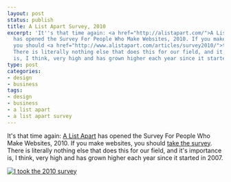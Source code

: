```yaml
---
layout: post
status: publish
title: A List Apart Survey, 2010
excerpt: 'It''s that time again: <a href="http://alistapart.com/">A List Apart</a>
  has opened the Survey For People Who Make Websites, 2010. If you make websites,
  you should <a href="http://www.alistapart.com/articles/survey2010/">take the survey</a>.
  There is literally nothing else that does this for our field, and it''s importance
  is, I think, very high and has grown higher each year since it started in 2007.'
type: post
categories:
- design
- business
tags:
- design
- business
- a list apart
- a list apart survey
---
```

It's that time again: <a href="http://alistapart.com/">A List Apart</a> has opened the Survey For People Who Make Websites, 2010. If you make websites, you should <a href="http://www.alistapart.com/articles/survey2010/">take the survey</a>. There is literally nothing else that does this for our field, and it's importance is, I think, very high and has grown higher each year since it started in 2007.

<a href="http://alistapart.com/articles/survey2010"><img src="http://jonathanstegall.com/wp-content/uploads/2010/10/i-took-the-2010-survey.gif" alt="I took the 2010 survey" /></a>
